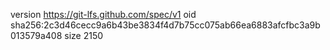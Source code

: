 version https://git-lfs.github.com/spec/v1
oid sha256:2c3d46cecc9a6b43be3834f4d7b75cc075ab66ea6883afcfbc3a9b013579a408
size 2150
